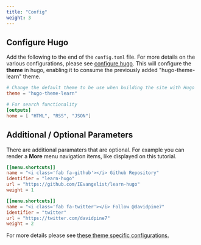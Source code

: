```yaml
---
title: "Config"
weight: 3
---
```


## Configure Hugo

Add the following to the end of the `config.toml` file. For more details on the various configurations, please see <a href='https://gohugo.io/getting-started/configuration/' target='_blank'>configure hugo</a>. This will configure the __theme__ in hugo, enabling it to consume the previously added "hugo-theme-learn" theme.

```toml
# Change the default theme to be use when building the site with Hugo
theme = "hugo-theme-learn"

# For search functionality
[outputs]
home = [ "HTML", "RSS", "JSON"]
```

## Additional / Optional Parameters

There are additional paramaters that are optional. For example you can render a __More__ menu navigation items, like displayed on this tutorial.

```toml
[[menu.shortcuts]]
name = "<i class='fab fa-github'></i> Github Repository"
identifier = "learn-hugo"
url = "https://github.com/IEvangelist/learn-hugo"
weight = 1

[[menu.shortcuts]]
name = "<i class='fab fa-twitter'></i> Follow @davidpine7"
identifier = "twitter"
url = "https://twitter.com/davidpine7"
weight = 2
```

For more details please see <a href='https://learn.netlify.com/en/basics/configuration/' target='_blank'>these theme specific configurations.</a>